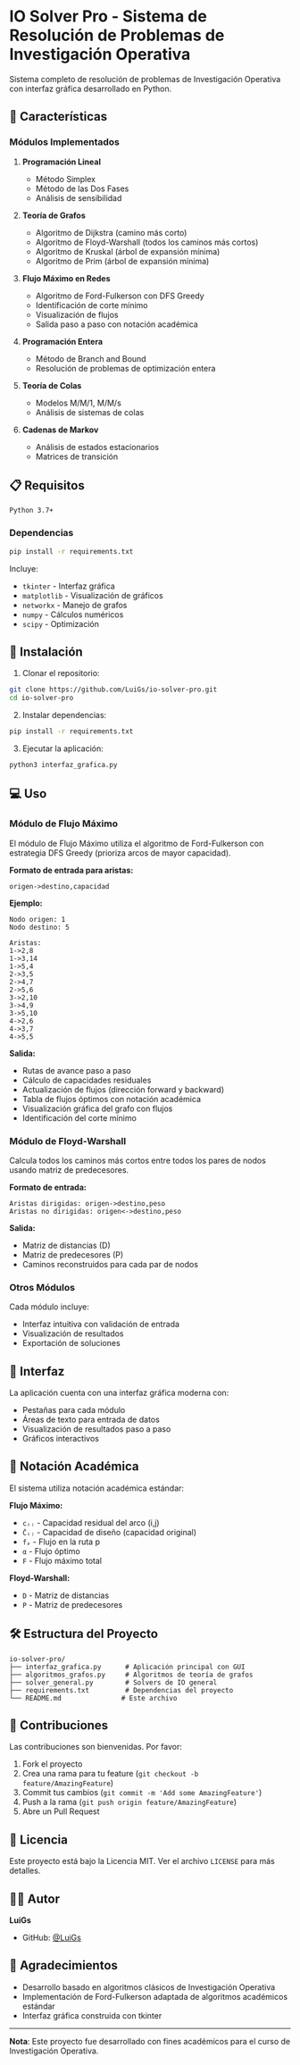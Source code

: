 # IO Solver Pro - Sistema de Resolución de Problemas de Investigación Operativa

Sistema completo de resolución de problemas de Investigación Operativa con interfaz gráfica desarrollado en Python.

## 🚀 Características

### Módulos Implementados

1. **Programación Lineal**
   - Método Simplex
   - Método de las Dos Fases
   - Análisis de sensibilidad

2. **Teoría de Grafos**
   - Algoritmo de Dijkstra (camino más corto)
   - Algoritmo de Floyd-Warshall (todos los caminos más cortos)
   - Algoritmo de Kruskal (árbol de expansión mínima)
   - Algoritmo de Prim (árbol de expansión mínima)

3. **Flujo Máximo en Redes**
   - Algoritmo de Ford-Fulkerson con DFS Greedy
   - Identificación de corte mínimo
   - Visualización de flujos
   - Salida paso a paso con notación académica

4. **Programación Entera**
   - Método de Branch and Bound
   - Resolución de problemas de optimización entera

5. **Teoría de Colas**
   - Modelos M/M/1, M/M/s
   - Análisis de sistemas de colas

6. **Cadenas de Markov**
   - Análisis de estados estacionarios
   - Matrices de transición

## 📋 Requisitos

```
Python 3.7+
```

### Dependencias

```bash
pip install -r requirements.txt
```

Incluye:
- `tkinter` - Interfaz gráfica
- `matplotlib` - Visualización de gráficos
- `networkx` - Manejo de grafos
- `numpy` - Cálculos numéricos
- `scipy` - Optimización

## 🔧 Instalación

1. Clonar el repositorio:
```bash
git clone https://github.com/LuiGs/io-solver-pro.git
cd io-solver-pro
```

2. Instalar dependencias:
```bash
pip install -r requirements.txt
```

3. Ejecutar la aplicación:
```bash
python3 interfaz_grafica.py
```

## 💻 Uso

### Módulo de Flujo Máximo

El módulo de Flujo Máximo utiliza el algoritmo de Ford-Fulkerson con estrategia DFS Greedy (prioriza arcos de mayor capacidad).

**Formato de entrada para aristas:**
```
origen->destino,capacidad
```

**Ejemplo:**
```
Nodo origen: 1
Nodo destino: 5

Aristas:
1->2,8
1->3,14
1->5,4
2->3,5
2->4,7
2->5,6
3->2,10
3->4,9
3->5,10
4->2,6
4->3,7
4->5,5
```

**Salida:**
- Rutas de avance paso a paso
- Cálculo de capacidades residuales
- Actualización de flujos (dirección forward y backward)
- Tabla de flujos óptimos con notación académica
- Visualización gráfica del grafo con flujos
- Identificación del corte mínimo

### Módulo de Floyd-Warshall

Calcula todos los caminos más cortos entre todos los pares de nodos usando matriz de predecesores.

**Formato de entrada:**
```
Aristas dirigidas: origen->destino,peso
Aristas no dirigidas: origen<->destino,peso
```

**Salida:**
- Matriz de distancias (D)
- Matriz de predecesores (P)
- Caminos reconstruidos para cada par de nodos

### Otros Módulos

Cada módulo incluye:
- Interfaz intuitiva con validación de entrada
- Visualización de resultados
- Exportación de soluciones

## 🎨 Interfaz

La aplicación cuenta con una interfaz gráfica moderna con:
- Pestañas para cada módulo
- Áreas de texto para entrada de datos
- Visualización de resultados paso a paso
- Gráficos interactivos

## 📐 Notación Académica

El sistema utiliza notación académica estándar:

**Flujo Máximo:**
- `cᵢⱼ` - Capacidad residual del arco (i,j)
- `C̄ᵢⱼ` - Capacidad de diseño (capacidad original)
- `fₚ` - Flujo en la ruta p
- `α` - Flujo óptimo
- `F` - Flujo máximo total

**Floyd-Warshall:**
- `D` - Matriz de distancias
- `P` - Matriz de predecesores

## 🛠️ Estructura del Proyecto

```
io-solver-pro/
├── interfaz_grafica.py      # Aplicación principal con GUI
├── algoritmos_grafos.py     # Algoritmos de teoría de grafos
├── solver_general.py        # Solvers de IO general
├── requirements.txt         # Dependencias del proyecto
└── README.md               # Este archivo
```

## 🤝 Contribuciones

Las contribuciones son bienvenidas. Por favor:
1. Fork el proyecto
2. Crea una rama para tu feature (`git checkout -b feature/AmazingFeature`)
3. Commit tus cambios (`git commit -m 'Add some AmazingFeature'`)
4. Push a la rama (`git push origin feature/AmazingFeature`)
5. Abre un Pull Request

## 📝 Licencia

Este proyecto está bajo la Licencia MIT. Ver el archivo `LICENSE` para más detalles.

## 👨‍💻 Autor

**LuiGs**
- GitHub: [@LuiGs](https://github.com/LuiGs)

## 🙏 Agradecimientos

- Desarrollo basado en algoritmos clásicos de Investigación Operativa
- Implementación de Ford-Fulkerson adaptada de algoritmos académicos estándar
- Interfaz gráfica construida con tkinter

---

**Nota**: Este proyecto fue desarrollado con fines académicos para el curso de Investigación Operativa.
